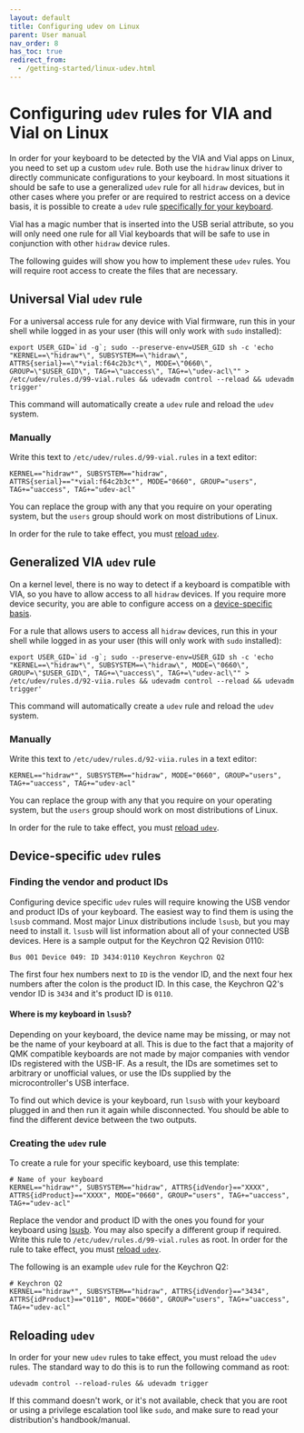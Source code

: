 ```yaml
---
layout: default
title: Configuring udev on Linux
parent: User manual
nav_order: 8
has_toc: true
redirect_from:
  - /getting-started/linux-udev.html
---
```


# Configuring `udev` rules for VIA and Vial on Linux

In order for your keyboard to be detected by the VIA and Vial apps on Linux, you need to set up a custom `udev` rule. Both use the `hidraw` linux driver to directly communicate configurations to your keyboard. In most situations it should be safe to use a generalized `udev` rule for all `hidraw` devices, but in other cases where you prefer or are required to restrict access on a device basis, it is possible to create a `udev` rule [specifically for your keyboard](#device-specific-udev-rules).

Vial has a magic number that is inserted into the USB serial attribute, so you will only need one rule for all Vial keyboards that will be safe to use in conjunction with other `hidraw` device rules.

The following guides will show you how to implement these `udev` rules. You will require root access to create the files that are necessary.

## Universal Vial `udev` rule

For a universal access rule for any device with Vial firmware, run this in your shell while logged in as your user (this will only work with `sudo` installed):

```
export USER_GID=`id -g`; sudo --preserve-env=USER_GID sh -c 'echo "KERNEL==\"hidraw*\", SUBSYSTEM==\"hidraw\", ATTRS{serial}==\"*vial:f64c2b3c*\", MODE=\"0660\", GROUP=\"$USER_GID\", TAG+=\"uaccess\", TAG+=\"udev-acl\"" > /etc/udev/rules.d/99-vial.rules && udevadm control --reload && udevadm trigger'
```

This command will automatically create a `udev` rule and reload the `udev` system.

### Manually

Write this text to `/etc/udev/rules.d/99-vial.rules` in a text editor:

```
KERNEL=="hidraw*", SUBSYSTEM=="hidraw", ATTRS{serial}=="*vial:f64c2b3c*", MODE="0660", GROUP="users", TAG+="uaccess", TAG+="udev-acl"
```

You can replace the group with any that you require on your operating system, but the `users` group should work on most distributions of Linux.

In order for the rule to take effect, you must [reload `udev`](#reloading-udev).

## Generalized VIA `udev` rule

On a kernel level, there is no way to detect if a keyboard is compatible with VIA, so you have to allow access to all `hidraw` devices. If you require more device security, you are able to configure access on a [device-specific basis](#device-specific-udev-rules).

For a rule that allows users to access all `hidraw` devices, run this in your shell while logged in as your user (this will only work with `sudo` installed):

```
export USER_GID=`id -g`; sudo --preserve-env=USER_GID sh -c 'echo "KERNEL==\"hidraw*\", SUBSYSTEM==\"hidraw\", MODE=\"0660\", GROUP=\"$USER_GID\", TAG+=\"uaccess\", TAG+=\"udev-acl\"" > /etc/udev/rules.d/92-viia.rules && udevadm control --reload && udevadm trigger' 
```

This command will automatically create a `udev` rule and reload the `udev` system.

### Manually

Write this text to `/etc/udev/rules.d/92-viia.rules` in a text editor:

```
KERNEL=="hidraw*", SUBSYSTEM=="hidraw", MODE="0660", GROUP="users", TAG+="uaccess", TAG+="udev-acl"
```

You can replace the group with any that you require on your operating system, but the `users` group should work on most distributions of Linux.

In order for the rule to take effect, you must [reload `udev`](#reloading-udev).

## Device-specific `udev` rules

### Finding the vendor and product IDs

Configuring device specific `udev` rules will require knowing the USB vendor and product IDs of your keyboard. The easiest way to find them is using the `lsusb` command. Most major Linux distributions include `lsusb`, but you may need to install it. `lsusb` will list information about all of your connected USB devices. Here is a sample output for the Keychron Q2 Revision 0110:

```
Bus 001 Device 049: ID 3434:0110 Keychron Keychron Q2
```

The first four hex numbers next to `ID` is the vendor ID, and the next four hex numbers after the colon is the product ID. In this case, the Keychron Q2's vendor ID is `3434` and it's product ID is `0110`.

#### Where is my keyboard in `lsusb`?

Depending on your keyboard, the device name may be missing, or may not be the name of your keyboard at all. This is due to the fact that a majority of QMK compatible keyboards are not made by major companies with vendor IDs registered with the USB-IF. As a result, the IDs are sometimes set to arbitrary or unofficial values, or use the IDs supplied by the microcontroller's USB interface.

To find out which device is your keyboard, run `lsusb` with your keyboard plugged in and then run it again while disconnected. You should be able to find the different device between the two outputs.

### Creating the `udev` rule

To create a rule for your specific keyboard, use this template:

```
# Name of your keyboard
KERNEL=="hidraw*", SUBSYSTEM=="hidraw", ATTRS{idVendor}=="XXXX", ATTRS{idProduct}=="XXXX", MODE="0660", GROUP="users", TAG+="uaccess", TAG+="udev-acl"
```

Replace the vendor and product ID with the ones you found for your keyboard using [lsusb](#finding-the-vendor-and-product-ids). You may also specify a different group if required. Write this rule to `/etc/udev/rules.d/99-vial.rules` as root. In order for the rule to take effect, you must [reload `udev`](#reloading-udev).

The following is an example `udev` rule for the Keychron Q2:

```
# Keychron Q2
KERNEL=="hidraw*", SUBSYSTEM=="hidraw", ATTRS{idVendor}=="3434", ATTRS{idProduct}=="0110", MODE="0660", GROUP="users", TAG+="uaccess", TAG+="udev-acl"
```

## Reloading `udev`

In order for your new `udev` rules to take effect, you must reload the `udev` rules. The standard way to do this is to run the following command as root:

```
udevadm control --reload-rules && udevadm trigger
```

If this command doesn't work, or it's not available, check that you are root or using a privilege escalation tool like `sudo`, and make sure to read your distribution's handbook/manual.
